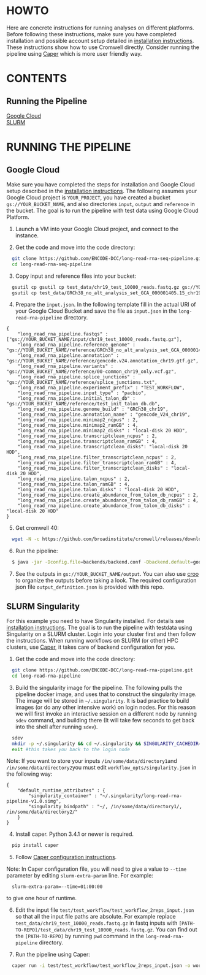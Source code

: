 # HOWTO

Here are concrete instructions for running analyses on different platforms.
Before following these instructions, make sure you have completed installation and possible account setup detailed in [installation instructions](installation.md). These instructions show how to use Cromwell directly. Consider running the pipeline using [Caper](https://github.com/ENCODE-DCC/caper) which is more user friendly way.

# CONTENTS

## Running the Pipeline

[Google Cloud](howto.md#google-cloud)  
[SLURM](howto.md#slurm-singularity)

# RUNNING THE PIPELINE

## Google Cloud

Make sure you have completed the steps for installation and Google Cloud setup described in the [installation instructions](installation.md#google-cloud). The following assumes your Google Cloud project is `YOUR_PROJECT`, you have created a bucket `gs://YOUR_BUCKET_NAME`, and also directories `input`, `output` and `reference` in the bucket.
The goal is to run the pipeline with test data using Google Cloud Platform.

1. Launch a VM into your Google Cloud project, and connect to the instance.

2. Get the code and move into the code directory:

```bash
  git clone https://github.com/ENCODE-DCC/long-read-rna-seq-pipeline.git
  cd long-read-rna-seq-pipeline
```

3. Copy input and reference files into your bucket:

```bash
  gsutil cp gsutil cp test_data/chr19_test_10000_reads.fastq.gz gs://YOUR_BUCKET_NAME/input/
  gsutil cp test_data/GRCh38_no_alt_analysis_set_GCA_000001405.15_chr19_only.fasta.gz test_data/test_init_talon_db.db test_data/splice_junctions.txt test_data/00-common_chr19_only.vcf.gz test_data/gencode.v24.annotation_chr19.gtf.gz gs://YOUR_BUCKET_NAME/reference/
```

4. Prepare the `input.json`. In the following template fill in the actual URI of your Google Cloud Bucket and save the file as `input.json` in the `long-read-rna-pipeline` directory.

```
{
    "long_read_rna_pipeline.fastqs" : ["gs://YOUR_BUCKET_NAME/input/chr19_test_10000_reads.fastq.gz"],
    "long_read_rna_pipeline.reference_genome" : "gs://YOUR_BUCKET_NAME/reference/GRCh38_no_alt_analysis_set_GCA_000001405.15_chr19_only.fasta.gz",
    "long_read_rna_pipeline.annotation" : "gs://YOUR_BUCKET_NAME/reference/gencode.v24.annotation_chr19.gtf.gz",
    "long_read_rna_pipeline.variants" : "gs://YOUR_BUCKET_NAME/reference/00-common_chr19_only.vcf.gz",
    "long_read_rna_pipeline.splice_junctions" : "gs://YOUR_BUCKET_NAME/reference/splice_junctions.txt",
    "long_read_rna_pipeline.experiment_prefix" : "TEST_WORKFLOW",
    "long_read_rna_pipeline.input_type" : "pacbio",
    "long_read_rna_pipeline.initial_talon_db" : "gs://YOUR_BUCKET_NAME/reference/test_init_talon_db.db",
    "long_read_rna_pipeline.genome_build" : "GRCh38_chr19",
    "long_read_rna_pipeline.annotation_name" : "gencode_V24_chr19",
    "long_read_rna_pipeline.minimap2_ncpus" : 2,
    "long_read_rna_pipeline.minimap2_ramGB" : 4,
    "long_read_rna_pipeline.minimap2_disks" : "local-disk 20 HDD",
    "long_read_rna_pipeline.transcriptclean_ncpus" : 2,
    "long_read_rna_pipeline.transcriptclean_ramGB" : 4,
    "long_read_rna_pipeline.transcriptclean_disks": "local-disk 20 HDD",
    "long_read_rna_pipeline.filter_transcriptclean_ncpus" : 2,
    "long_read_rna_pipeline.filter_transcriptclean_ramGB" : 4,
    "long_read_rna_pipeline.filter_transcriptclean_disks" : "local-disk 20 HDD",
    "long_read_rna_pipeline.talon_ncpus" : 2,
    "long_read_rna_pipeline.talon_ramGB" : 4,
    "long_read_rna_pipeline.talon_disks" : "local-disk 20 HDD",
    "long_read_rna_pipeline.create_abundance_from_talon_db_ncpus" : 2,
    "long_read_rna_pipeline.create_abundance_from_talon_db_ramGB" : 4,
    "long_read_rna_pipeline.create_abundance_from_talon_db_disks" : "local-disk 20 HDD"
}
```

5. Get cromwell 40:

```bash
  wget -N -c https://github.com/broadinstitute/cromwell/releases/download/40/cromwell-40.jar
```

6. Run the pipeline:

```bash
  $ java -jar -Dconfig.file=backends/backend.conf -Dbackend.default=google -Dbackend.providers.google.config.project=YOUR_PROJECT -Dbackend.providers.google.config.root=gs://YOUR_BUCKET_NAME/output cromwell-40.jar run long-read-rna-pipeline.wdl -i input.json -o workflow_opts/docker.json -m metadata.json
```

7. See the outputs in `gs://YOUR_BUCKET_NAME/output`. You can also use [croo](https://github.com/ENCODE-DCC/croo) to organize the outputs before taking a look. The required configuration json file `output_definition.json` is provided with this repo.

## SLURM Singularity

For this example you need to have Singularity installed. For details see [installation instructions](installation.md). The goal is to run the pipeline with testdata using Singularity on a SLURM cluster. Login into your cluster first and then follow the instructions.
When running workflows on SLURM (or other) HPC clusters, use [Caper](https://github.com/ENCODE-DCC/caper), it takes care of backend configuration for you.

1. Get the code and move into the code directory:

```bash
  git clone https://github.com/ENCODE-DCC/long-read-rna-pipeline.git
  cd long-read-rna-pipeline
``` 

3. Build the singularity image for the pipeline. The following pulls the pipeline docker image, and uses that to construct the singularity image. The image will be stored in `~/.singularity`. It is bad practice to build images (or do any other intensive work) on login nodes. For this reason we will first invoke an interactive session on a different node by running `sdev` command, and building there (It will take few seconds to get back into the shell after running `sdev`).

```bash
  sdev
  mkdir -p ~/.singularity && cd ~/.singularity && SINGULARITY_CACHEDIR=~/.singularity SINGULARITY_PULLFOLDER=~/.singularity singularity pull --name long_read_rna_pipeline-v1.0.simg -F docker://quay.io/encode-dcc/long-read-rna-pipeline:v1.0
  exit #this takes you back to the login node
```

Note: If you want to store your inputs `/in/some/data/directory1`and `/in/some/data/directory2`you must edit `workflow_opts/singularity.json` in the following way:
```
{
    "default_runtime_attributes" : {
        "singularity_container" : "~/.singularity/long-read-rna-pipeline-v1.0.simg",
        "singularity_bindpath" : "~/, /in/some/data/directory1/, /in/some/data/directory2/"
    }
}
```

4. Install caper. Python 3.4.1 or newer is required.

```bash
  pip install caper
```

5. Follow [Caper configuration instructions](https://github.com/ENCODE-DCC/caper#configuration-file). 

Note: In Caper configuration file, you will need to give a value to `--time` parameter by editing `slurm-extra-param` line. For example:
```
  slurm-extra-param=--time=01:00:00
```
to give one hour of runtime.

6. Edit the input file `test/test_workflow/test_workflow_2reps_input.json` so that all the input file paths are absolute.
For example replace `test_data/chr19_test_10000_reads.fastq.gz` in fastq inputs with `[PATH-TO-REPO]/test_data/chr19_test_10000_reads.fastq.gz`. You can find out the `[PATH-TO-REPO]` by running `pwd` command in the `long-read-rna-pipeline` directory.

7. Run the pipeline using Caper:

```bash
  caper run -i test/test_workflow/test_workflow_2reps_input.json -o workflow_opts/singularity.json -m metadata.json
```
